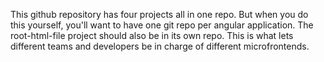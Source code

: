 This github repository has four projects all in one repo. But when you do this yourself, you'll want to have one git repo per angular application. 
The root-html-file project should also be in its own repo. This is what lets different teams and developers be in charge of different microfrontends.
